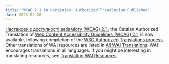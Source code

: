 ```yaml
---
title: "WCAG 2.1 in Ukrainian: Authorized Translation Published"
date: 2023-02-20
---
```

<p><a href="https://www.w3.org/Translations/WCAG21-ua/">Настанови з доступності вебвмісту (WCAG) 2.1 </a>, the Catalan Authorized Translation of <a href="http://www.w3.org/WAI/intro/wcag">Web Content Accessibility Guidelines (WCAG) 2.1</a>, is now available, following completion of the <a href="http://www.w3.org/2005/02/TranslationPolicy">W3C Authorized Translations process</a>. Other translations of WAI resources are listed in <a href="https://www.w3.org/WAI/translations/">All WAI Translations</a>. WAI encourages translations in all languages. If you might be interesting in translating resources, see <a href="https://www.w3.org/WAI/about/translating/">Translating WAI Resources</a>.</p>

